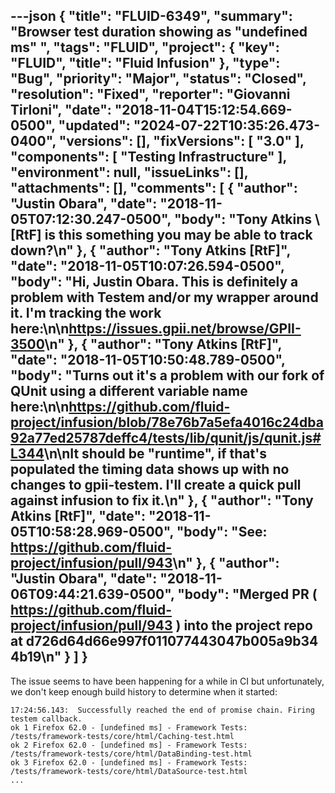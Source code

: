 ---json
{
  "title": "FLUID-6349",
  "summary": "Browser test duration showing as \"undefined ms\" ",
  "tags": "FLUID",
  "project": {
    "key": "FLUID",
    "title": "Fluid Infusion"
  },
  "type": "Bug",
  "priority": "Major",
  "status": "Closed",
  "resolution": "Fixed",
  "reporter": "Giovanni Tirloni",
  "date": "2018-11-04T15:12:54.669-0500",
  "updated": "2024-07-22T10:35:26.473-0400",
  "versions": [],
  "fixVersions": [
    "3.0"
  ],
  "components": [
    "Testing Infrastructure"
  ],
  "environment": null,
  "issueLinks": [],
  "attachments": [],
  "comments": [
    {
      "author": "Justin Obara",
      "date": "2018-11-05T07:12:30.247-0500",
      "body": "Tony Atkins \\[RtF] is this something you may be able to track down?\n"
    },
    {
      "author": "Tony Atkins [RtF]",
      "date": "2018-11-05T10:07:26.594-0500",
      "body": "Hi, Justin Obara.  This is definitely a problem with Testem and/or my wrapper around it.  I'm tracking the work here:\n\n<https://issues.gpii.net/browse/GPII-3500>\n"
    },
    {
      "author": "Tony Atkins [RtF]",
      "date": "2018-11-05T10:50:48.789-0500",
      "body": "Turns out it's a problem with our fork of QUnit using a different variable name here:\n\n<https://github.com/fluid-project/infusion/blob/78e76b7a5efa4016c24dba92a77ed25787deffc4/tests/lib/qunit/js/qunit.js#L344>\n\nIt should be \"runtime\", if that's populated the timing data shows up with no changes to gpii-testem.  I'll create a quick pull against infusion to fix it.\n"
    },
    {
      "author": "Tony Atkins [RtF]",
      "date": "2018-11-05T10:58:28.969-0500",
      "body": "See: <https://github.com/fluid-project/infusion/pull/943>\n"
    },
    {
      "author": "Justin Obara",
      "date": "2018-11-06T09:44:21.639-0500",
      "body": "Merged PR ( <https://github.com/fluid-project/infusion/pull/943> ) into the project repo at d726d64d66e997f011077443047b005a9b344b19\n"
    }
  ]
}
---
The issue seems to have been happening for a while in CI but unfortunately, we don't keep enough build history to determine when it started:

```
17:24:56.143:  Successfully reached the end of promise chain. Firing testem callback.
ok 1 Firefox 62.0 - [undefined ms] - Framework Tests: /tests/framework-tests/core/html/Caching-test.html
ok 2 Firefox 62.0 - [undefined ms] - Framework Tests: /tests/framework-tests/core/html/DataBinding-test.html
ok 3 Firefox 62.0 - [undefined ms] - Framework Tests: /tests/framework-tests/core/html/DataSource-test.html
...
```

        